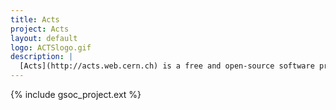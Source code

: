 ```yaml
---
title: Acts
project: Acts
layout: default
logo: ACTSlogo.gif
description: |
  [Acts](http://acts.web.cern.ch) is a free and open-source software project for track reconstruction in high-energy physics experiments. As a modernized version of the particle tracking code used by the ATLAS experiment at the Large Hadron Collider, the project is focused on adoption of modern C++ standards, usability in multi-threaded workflows, and increased use of vectorization and accelerators (gpgpu).
---
```


{% include gsoc_project.ext %}
